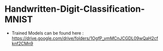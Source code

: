 # Handwritten-Digit-Classification-MNIST
* Trained Models can be found here : https://drive.google.com/drive/folders/1OgfP_vmMCnJCGDL09wQaH2cfknf2CMn9
